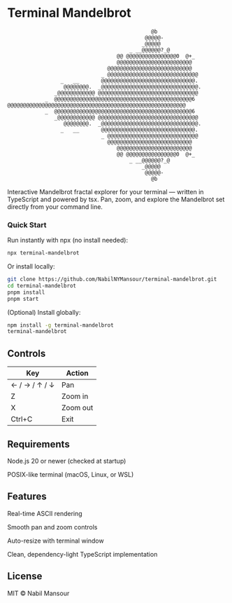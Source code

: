 # Terminal Mandelbrot
```
                                              @b                       
                                            @@@@@-                     
                                           _@@@@@                      
                                       _ __@@@@@@?_@                   
                                   @@ @@@@@@@@@@@@@@@@0  @+_           
                                   @@@@@@@@@@@@@@@@@@@@@@@@            
                                @@@@@@@@@@@@@@@@@@@@@@@@@@@            
                              _ @@@@@@@@@@@@@@@@@@@@@@@@@@@@@          
                 _   __       @@@@@@@@@@@@@@@@@@@@@@@@@@@@@@.          
                  @@@@@@@@.  _@@@@@@@@@@@@@@@@@@@@@@@@@@@@@@@.         
               _@@@@@@@@@@@@ @@@@@@@@@@@@@@@@@@@@@@@@@@@@@@@@          
            _  @@@@@@@@@@@@@@@@@@@@@@@@@@@@@@@@@@@@@@@@@@@@6           
@@@@@@@@@@@@@@@@@@@@@@@@@@@@@@@@@@@@@@@@@@@@@@@@@@@@@@@@@              
            _  @@@@@@@@@@@@@@@@@@@@@@@@@@@@@@@@@@@@@@@@@@@@6           
               _@@@@@@@@@@@@ @@@@@@@@@@@@@@@@@@@@@@@@@@@@@@@@          
                  @@@@@@@@.  _@@@@@@@@@@@@@@@@@@@@@@@@@@@@@@@.         
                 _   __       @@@@@@@@@@@@@@@@@@@@@@@@@@@@@@.          
                              _ @@@@@@@@@@@@@@@@@@@@@@@@@@@@@          
                                @@@@@@@@@@@@@@@@@@@@@@@@@@@            
                                   @@@@@@@@@@@@@@@@@@@@@@@@            
                                   @@ @@@@@@@@@@@@@@@@0  @+_           
                                       _ __@@@@@@?_@                   
                                           _@@@@@                      
                                            @@@@@-                     
                                              @b                            
```


Interactive Mandelbrot fractal explorer for your terminal — written in TypeScript and powered by tsx.
Pan, zoom, and explore the Mandelbrot set directly from your command line.

### Quick Start

Run instantly with npx (no install needed):
```bash
npx terminal-mandelbrot
```

Or install locally:
``` bash
git clone https://github.com/NabilNYMansour/terminal-mandelbrot.git
cd terminal-mandelbrot
pnpm install
pnpm start
```

(Optional) Install globally:
```bash
npm install -g terminal-mandelbrot
terminal-mandelbrot
```

## Controls
| Key           | Action   |
| ------------- | -------- |
| ← / → / ↑ / ↓ | Pan      |
| Z             | Zoom in  |
| X             | Zoom out |
| Ctrl+C        | Exit     |

## Requirements

Node.js 20 or newer (checked at startup)

POSIX-like terminal (macOS, Linux, or WSL)

## Features

Real-time ASCII rendering

Smooth pan and zoom controls

Auto-resize with terminal window

Clean, dependency-light TypeScript implementation

## License
MIT © Nabil Mansour
